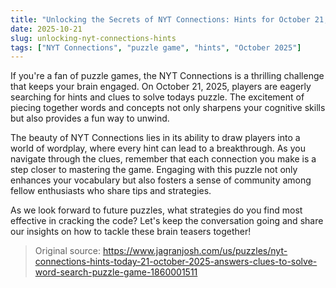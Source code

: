 ```yaml
---
title: "Unlocking the Secrets of NYT Connections: Hints for October 21, 2025"
date: 2025-10-21
slug: unlocking-nyt-connections-hints
tags: ["NYT Connections", "puzzle game", "hints", "October 2025"]
---
```


If you're a fan of puzzle games, the NYT Connections is a thrilling challenge that keeps your brain engaged. On October 21, 2025, players are eagerly searching for hints and clues to solve todays puzzle. The excitement of piecing together words and concepts not only sharpens your cognitive skills but also provides a fun way to unwind.

The beauty of NYT Connections lies in its ability to draw players into a world of wordplay, where every hint can lead to a breakthrough. As you navigate through the clues, remember that each connection you make is a step closer to mastering the game. Engaging with this puzzle not only enhances your vocabulary but also fosters a sense of community among fellow enthusiasts who share tips and strategies.

As we look forward to future puzzles, what strategies do you find most effective in cracking the code? Let's keep the conversation going and share our insights on how to tackle these brain teasers together!
> Original source: https://www.jagranjosh.com/us/puzzles/nyt-connections-hints-today-21-october-2025-answers-clues-to-solve-word-search-puzzle-game-1860001511